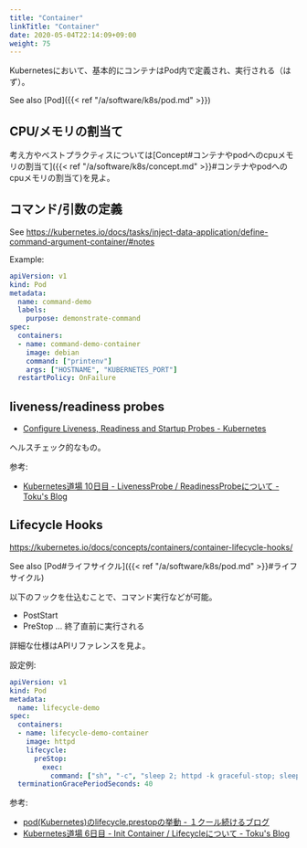 ```yaml
---
title: "Container"
linkTitle: "Container"
date: 2020-05-04T22:14:09+09:00
weight: 75
---
```


Kubernetesにおいて、基本的にコンテナはPod内で定義され、実行される（はず）。

See also [Pod]({{< ref "/a/software/k8s/pod.md" >}})

## CPU/メモリの割当て

考え方やベストプラクティスについては[Concept#コンテナやpodへのcpuメモリの割当て]({{< ref "/a/software/k8s/concept.md" >}}#コンテナやpodへのcpuメモリの割当て)を見よ。

## コマンド/引数の定義

See https://kubernetes.io/docs/tasks/inject-data-application/define-command-argument-container/#notes

Example:

```YAML
apiVersion: v1
kind: Pod
metadata:
  name: command-demo
  labels:
    purpose: demonstrate-command
spec:
  containers:
  - name: command-demo-container
    image: debian
    command: ["printenv"]
    args: ["HOSTNAME", "KUBERNETES_PORT"]
  restartPolicy: OnFailure
```

## liveness/readiness probes

- [Configure Liveness, Readiness and Startup Probes - Kubernetes](https://kubernetes.io/docs/tasks/configure-pod-container/configure-liveness-readiness-startup-probes/)

ヘルスチェック的なもの。

参考:

- [Kubernetes道場 10日目 - LivenessProbe / ReadinessProbeについて - Toku's Blog](https://cstoku.dev/posts/2018/k8sdojo-10/)

## Lifecycle Hooks

https://kubernetes.io/docs/concepts/containers/container-lifecycle-hooks/

See also [Pod#ライフサイクル]({{< ref "/a/software/k8s/pod.md" >}}#ライフサイクル)

以下のフックを仕込むことで、コマンド実行などが可能。

- PostStart
- PreStop ... 終了直前に実行される

詳細な仕様はAPIリファレンスを見よ。

設定例:

```YAML
apiVersion: v1
kind: Pod
metadata:
  name: lifecycle-demo
spec:
  containers:
  - name: lifecycle-demo-container
    image: httpd
    lifecycle:
      preStop:
        exec:
          command: ["sh", "-c", "sleep 2; httpd -k graceful-stop; sleep 30"]
  terminationGracePeriodSeconds: 40
```

参考:

- [pod(Kubernetes)のlifecycle.prestopの挙動 - １クール続けるブログ](https://44smkn.hatenadiary.com/entry/2018/08/01/022312)
- [Kubernetes道場 6日目 - Init Container / Lifecycleについて - Toku's Blog](https://cstoku.dev/posts/2018/k8sdojo-06/)

